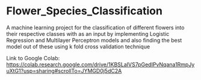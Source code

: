 # Flower_Species_Classification
A machine learning project for the classification of different flowers into their respective classes with as an input by implementing Logistic Regression and Multilayer Perceptron models and also finding the best model out of these using k fold cross validation technique

Link to Google Colab: https://colab.research.google.com/drive/1KBSLaIVS7pGedIPvNqana1RmpJyuXtG1?usp=sharing#scrollTo=JYMGD0j5dC2A
